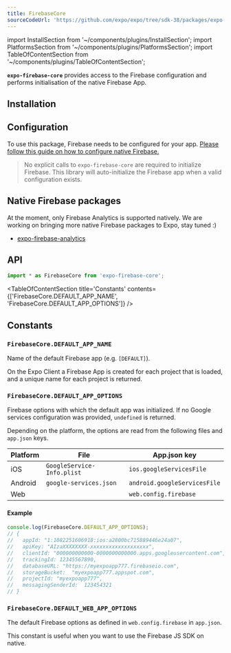 ```yaml
---
title: FirebaseCore
sourceCodeUrl: 'https://github.com/expo/expo/tree/sdk-38/packages/expo-firebase-core'
---
```


import InstallSection from '~/components/plugins/InstallSection';
import PlatformsSection from '~/components/plugins/PlatformsSection';
import TableOfContentSection from '~/components/plugins/TableOfContentSection';

**`expo-firebase-core`** provides access to the Firebase configuration and performs initialisation
of the native Firebase App.

<PlatformsSection android emulator ios simulator web />

## Installation

<InstallSection packageName="expo-firebase-core" />

## Configuration

To use this package, Firebase needs to be configured for your app.
[Please follow this guide on how to configure native Firebase.](../../guides/setup-native-firebase)


> No explicit calls to `expo-firebase-core` are required to initialize Firebase. This library will auto-initialize the Firebase app when a valid configuration exists.

## Native Firebase packages

At the moment, only Firebase Analytics is supported natively. We are working on bringing more native Firebase packages to Expo, stay tuned :)

- [expo-firebase-analytics](../firebase-analytics)

## API

```js
import * as FirebaseCore from 'expo-firebase-core';
```

<TableOfContentSection title='Constants' contents={['FirebaseCore.DEFAULT_APP_NAME', 'FirebaseCore.DEFAULT_APP_OPTIONS']} />

## Constants

### `FirebaseCore.DEFAULT_APP_NAME`

Name of the default Firebase app (e.g. `[DEFAULT]`).

On the Expo Client a Firebase App is created for each project that is loaded, and a unique name for each project is returned.

### `FirebaseCore.DEFAULT_APP_OPTIONS`

Firebase options with which the default app was initialized. If no Google services configuration was provided, `undefined` is returned.

Depending on the platform, the options are read from the following files and `app.json` keys.

| Platform | File                       | App.json key                 |
| -------- | -------------------------- | ---------------------------- |
| iOS      | `GoogleService-Info.plist` | `ios.googleServicesFile`     |
| Android  | `google-services.json`     | `android.googleServicesFile` |
| Web      |                            | `web.config.firebase`        |

#### Example

```javascript
console.log(FirebaseCore.DEFAULT_APP_OPTIONS);
// {
//   appId: "1:1082251606918:ios:a2800bc715889446e24a07",
//   apiKey: "AIzaXXXXXXXX-xxxxxxxxxxxxxxxxxxx",
//   clientId: "000000000000-0000000000000.apps.googleusercontent.com",
//   trackingId: 12345567890,
//   databaseURL: "https://myexpoapp777.firebaseio.com",
//   storageBucket:  "myexpoapp777.appspot.com",
//   projectId: "myexpoapp777",
//   messagingSenderId:  123454321
// }
```

### `FirebaseCore.DEFAULT_WEB_APP_OPTIONS`

The default Firebase options as defined in `web.config.firebase` in `app.json`.

This constant is useful when you want to use the Firebase JS SDK on native.

#
